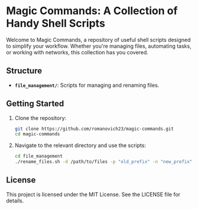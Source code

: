 # Magic Commands: A Collection of Handy Shell Scripts

Welcome to Magic Commands, a repository of useful shell scripts designed to simplify your workflow. Whether you're managing files, automating tasks, or working with networks, this collection has you covered.

## Structure

- **`file_management/`**: Scripts for managing and renaming files.

## Getting Started

1. Clone the repository:
   ```bash
   git clone https://github.com/romanovich23/magic-commands.git
   cd magic-commands
2. Navigate to the relevant directory and use the scripts:
   ```bash
   cd file_management
   ./rename_files.sh -d /path/to/files -p "old_prefix" -n "new_prefix"

## License
This project is licensed under the MIT License. See the LICENSE file for details.